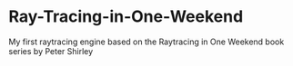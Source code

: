 # Ray-Tracing-in-One-Weekend
My first raytracing engine based on the Raytracing in One Weekend book series by Peter Shirley

